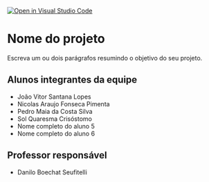 [![Open in Visual Studio Code](https://classroom.github.com/assets/open-in-vscode-2e0aaae1b6195c2367325f4f02e2d04e9abb55f0b24a779b69b11b9e10269abc.svg)](https://classroom.github.com/online_ide?assignment_repo_id=15950447&assignment_repo_type=AssignmentRepo)
# Nome do projeto
Escreva um ou dois parágrafos resumindo o objetivo do seu projeto.

## Alunos integrantes da equipe

* João Vitor Santana Lopes
* Nicolas Araujo Fonseca Pimenta
* Pedro Maia da Costa Silva
* Sol Quaresma Crisóstomo
* Nome completo do aluno 5
* Nome completo do aluno 6

## Professor responsável 

* Danilo Boechat Seufitelli

